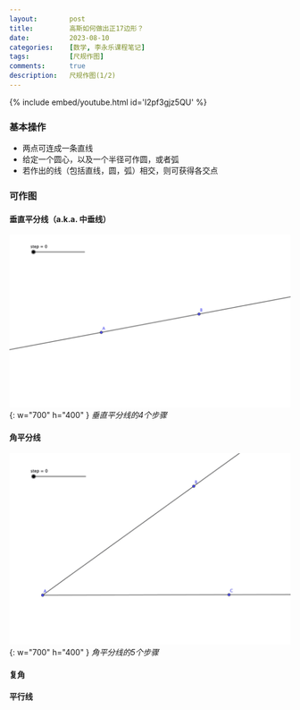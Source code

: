 ```yaml
---
layout:        post
title:         高斯如何做出正17边形？
date:          2023-08-10
categories:    [数学, 李永乐课程笔记]
tags:          [尺规作图]
comments:      true
description:   尺规作图(1/2)
---
```


{% include embed/youtube.html id='I2pf3gjz5QU' %}

### 基本操作

- 两点可连成一条直线
- 给定一个圆心，以及一个半径可作圆，或者弧
- 若作出的线（包括直线，圆，弧）相交，则可获得各交点

### 可作图

#### 垂直平分线（a.k.a. 中垂线）

![垂直平分线](media/posts/math/李永乐课程笔记/perpendicular_bisector.gif){: w="700" h="400" }
_垂直平分线的4个步骤_

#### 角平分线

![角平分线](media/posts/math/李永乐课程笔记/angle_bisector.gif){: w="700" h="400" }
_角平分线的5个步骤_

#### 复角

#### 平行线





